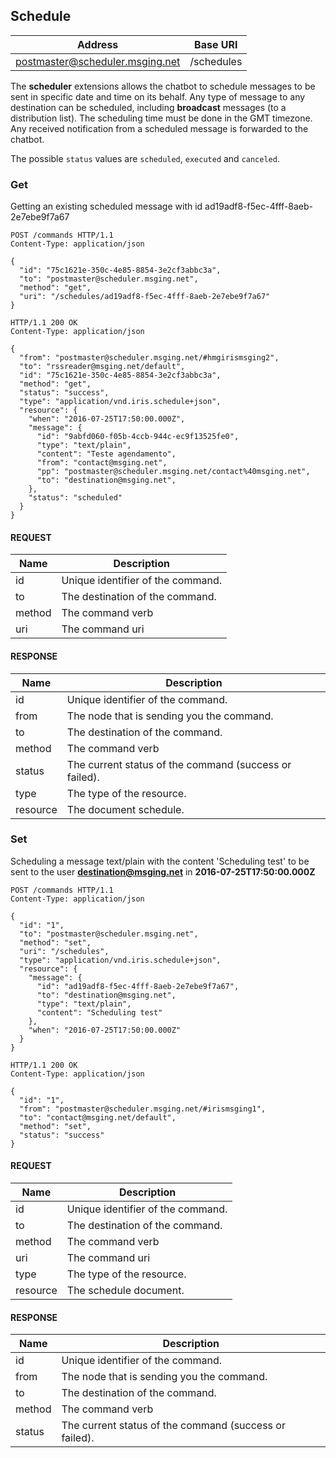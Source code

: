 ## Schedule

| Address                         | Base URI     |
|---------------------------------|--------------|
| postmaster@scheduler.msging.net | /schedules   |

The **scheduler** extensions allows the chatbot to schedule messages to be sent in specific date and time on its behalf. Any type of message to any destination can be scheduled, including **broadcast** messages (to a distribution list). The scheduling time must be done in the GMT timezone. Any received notification from a scheduled message is forwarded to the chatbot.

The possible `status` values are `scheduled`, `executed` and `canceled`. 

### Get

Getting an existing scheduled message with id ad19adf8-f5ec-4fff-8aeb-2e7ebe9f7a67

```http
POST /commands HTTP/1.1
Content-Type: application/json

{  
  "id": "75c1621e-350c-4e85-8854-3e2cf3abbc3a",
  "to": "postmaster@scheduler.msging.net",
  "method": "get",
  "uri": "/schedules/ad19adf8-f5ec-4fff-8aeb-2e7ebe9f7a67"
}
```

```http
HTTP/1.1 200 OK
Content-Type: application/json

{
  "from": "postmaster@scheduler.msging.net/#hmgirismsging2",
  "to": "rssreader@msging.net/default",
  "id": "75c1621e-350c-4e85-8854-3e2cf3abbc3a",
  "method": "get",
  "status": "success",
  "type": "application/vnd.iris.schedule+json",
  "resource": {
    "when": "2016-07-25T17:50:00.000Z",
    "message": {
      "id": "9abfd060-f05b-4ccb-944c-ec9f13525fe0",
      "type": "text/plain",
      "content": "Teste agendamento",
      "from": "contact@msging.net",
      "pp": "postmaster@scheduler.msging.net/contact%40msging.net",
      "to": "destination@msging.net",
    },
    "status": "scheduled"
  }
}
```
#### REQUEST

| Name | Description |
|---------------------------------|--------------|
|  id    | Unique identifier of the command.   |
| to    | The destination of the command.   |
| method    | The command verb   |
| uri    | The command uri   |

#### RESPONSE

| Name | Description |
|---------------------------------|--------------|
| id    | Unique identifier of the command.   |
| from    | The node that is sending you the command.   |
| to    | The destination of the command.   |
| method    | The command verb   |
| status    | The current status of the command (success or failed).   |
| type | The type of the resource. |
| resource | The document schedule. |

### Set

Scheduling a message text/plain with the content 'Scheduling test' to be sent to the user **destination@msging.net** in **2016-07-25T17:50:00.000Z**

```http
POST /commands HTTP/1.1
Content-Type: application/json

{  
  "id": "1",
  "to": "postmaster@scheduler.msging.net",
  "method": "set",
  "uri": "/schedules",
  "type": "application/vnd.iris.schedule+json",
  "resource": {  
    "message": {  
      "id": "ad19adf8-f5ec-4fff-8aeb-2e7ebe9f7a67",
      "to": "destination@msging.net",
      "type": "text/plain",
      "content": "Scheduling test"
    },
    "when": "2016-07-25T17:50:00.000Z"
  }
}
```

```http
HTTP/1.1 200 OK
Content-Type: application/json

{ 
  "id": "1",
  "from": "postmaster@scheduler.msging.net/#irismsging1",
  "to": "contact@msging.net/default",
  "method": "set",
  "status": "success"
}
```


#### REQUEST

| Name | Description |
|---------------------------------|--------------|
| id    | Unique identifier of the command.   |
| to    | The destination of the command.   |
| method    | The command verb   |
| uri    | The command uri   |
| type | The type of the resource. |
| resource | The schedule document. |

#### RESPONSE

| Name | Description |
|---------------------------------|--------------|
| id    | Unique identifier of the command.   |
| from    | The node that is sending you the command.   |
| to    | The destination of the command.   |
| method    | The command verb   |
| status    | The current status of the command (success or failed). |



